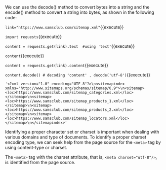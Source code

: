 We can use the decode() method to convert bytes into a string and the encode() method to convert a string into bytes, as shown in the following code:


`link="https://www.samsclub.com/sitemap.xml"`{{execute}} 

`import requests`{{execute}} 

`content = requests.get(link).text  #using 'text'`{{execute}} 

`content`{{execute}} 

`content = requests.get(link).content`{{execute}}

`content.decode() # decoding 'content' , decode('utf-8')`{{execute}} 

```
'<?xml version="1.0" encoding="UTF-8"?>\n<sitemapindex xmlns="http://www.sitemaps.org/schemas/sitemap/0.9">\n<sitemap><loc>https://www.samsclub.com/sitemap_categories.xml</loc></sitemap>\n<sitemap><loc>https://www.samsclub.com/sitemap_products_1.xml</loc></sitemap>\n<sitemap><loc>https://www.samsclub.com/sitemap_products_2.xml</loc></sitemap>\n<sitemap><loc>https://www.samsclub.com/sitemap_locators.xml</loc></sitemap>\n</sitemapindex>'
```

Identifying a proper character set or charset is important when dealing with various domains and type of documents. To identify a proper charset encoding type, we can seek help from the page source for the `<meta>` tag by using content-type or charset.

The `<meta>` tag with the charset attribute, that is, `<meta charset="utf-8"/>`, is identified from the page source.